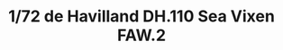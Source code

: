 ---
layout: product
title: "1/72 de Havilland DH.110 Sea Vixen FAW.2"
price: "1900" 
desc: "Maketa"
img_path: "/assets/img/ARK72031.webp"
brand: "Ark Models"
available: false
special_offer: false
new: false
soon: false
cat: "010000"
subcat: "015000"
subsubcat: "0N/A"
sifra: "ARK72031"
popular: false
spec: false
---